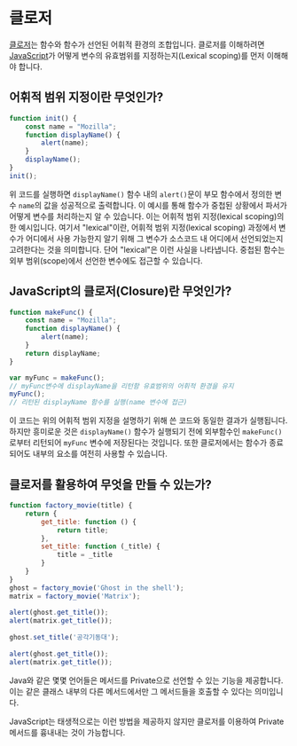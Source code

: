 # 클로저

[클로저](/javascript/docs/glossary.html#클로저)는 함수와 함수가 선언된 어휘적 환경의 조합입니다. 클로저를 이해하려면 [JavaScript](/javascript/docs/glossary.html#javascript)가 어떻게 변수의 유효범위를 지정하는지(Lexical scoping)를 먼저 이해해야 합니다.

## 어휘적 범위 지정이란 무엇인가?

```javascript
function init() {
    const name = "Mozilla";
    function displayName() {
        alert(name);
    }
    displayName();
}
init();
```
위 코드를 실행하면 `displayName()` 함수 내의 `alert()`문이 부모 함수에서 정의한 변수 `name`의 값을 성공적으로 출력합니다. 이 예시를 통해 함수가 중첩된 상황에서 파서가 어떻게 변수를 처리하는지 알 수 있습니다. 이는 어휘적 범위 지정(lexical scoping)의 한 예시입니다. 여기서 "lexical"이란, 어휘적 범위 지정(lexical scoping) 과정에서 변수가 어디에서 사용 가능한지 알기 위해 그 변수가 소스코드 내 어디에서 선언되었는지 고려한다는 것을 의미합니다. 단어 "lexical"은 이런 사실을 나타냅니다. 중첩된 함수는 외부 범위(scope)에서 선언한 변수에도 접근할 수 있습니다.

##  JavaScript의 클로저(Closure)란 무엇인가?

```javascript
function makeFunc() {
    const name = "Mozilla";
    function displayName() {
        alert(name);
    }
    return displayName;
}

var myFunc = makeFunc();
// myFunc변수에 displayName을 리턴함 유효범위의 어휘적 환경을 유지
myFunc();
// 리턴된 displayName 함수를 실행(name 변수에 접근)
```
이 코드는 위의 어휘적 범위 지정을 설명하기 위해 쓴 코드와 동일한 결과가 실행됩니다. 하지만 흥미로운 것은 `displayName()` 함수가 실행되기 전에 외부함수인 `makeFunc()`로부터 리턴되어 `myFunc` 변수에 저장된다는 것입니다. 또한 클로저에서는 함수가 종료되어도 내부의 요소를 여전히 사용할 수 있습니다.

## 클로저를 활용하여 무엇을 만들 수 있는가?

```javascript
function factory_movie(title) {
    return {
        get_title: function () {
            return title;
        },
        set_title: function (_title) {
            title = _title
        }
    }
}
ghost = factory_movie('Ghost in the shell');
matrix = factory_movie('Matrix');
 
alert(ghost.get_title());
alert(matrix.get_title());
 
ghost.set_title('공각기동대');
 
alert(ghost.get_title());
alert(matrix.get_title());
```

Java와 같은 몇몇 언어들은 메서드를 Private으로 선언할 수 있는 기능을 제공합니다. 이는 같은 클래스 내부의 다른 메서드에서만 그 메서드들을 호출할 수 있다는 의미입니다.

JavaScript는 태생적으로는 이런 방법을 제공하지 않지만 클로저를 이용하여 Private 메서드를 흉내내는 것이 가능합니다.
